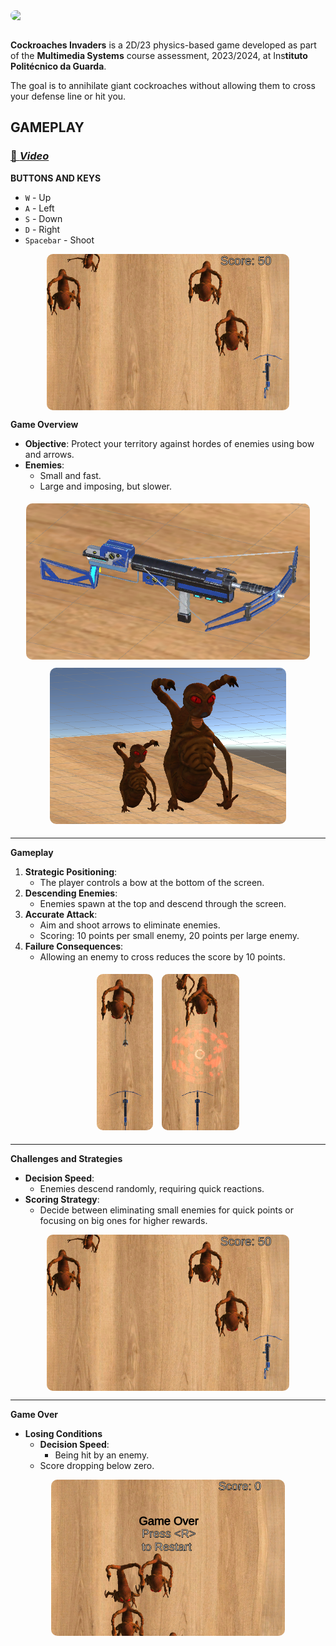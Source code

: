 <a href="https://www.canva.com/design/DAF5xopJQYo/R-YwXKsj8iaOTJ6hXm_UGw/view?utm_content=DAF5xopJQYo&utm_campaign=designshare&utm_medium=link&utm_source=editor#1">
   <img src="https://github.com/lucasoal/ipg_sm-UnityCockroachesInvaders/assets/69632369/e27e21b7-be58-43b2-b644-3499e24557fb" style="display:block; margin:auto; border-radius:10px;">
</a>

<br>

**Cockroaches Invaders** is a 2D/23 physics-based game developed as part of the **Multimedia Systems** course assessment, 2023/2024, at Ins**tituto Politécnico da Guarda**.  
 
The goal is to annihilate giant cockroaches without allowing them to cross your defense line or hit you.


## GAMEPLAY

### [🎥 *Video*](https://www.canva.com/design/DAF5xopJQYo/R-YwXKsj8iaOTJ6hXm_UGw/view?utm_content=DAF5xopJQYo&utm_campaign=designshare&utm_medium=link&utm_source=editor#10)

**BUTTONS AND KEYS**
- `W` - Up
- `A` - Left
- `S` - Down
- `D` - Right
- `Spacebar` - Shoot

<img src="game_imgs/top_view_score.png" height="250px" style="display:block; margin:auto; border-radius:10px;">

**Game Overview**
- **Objective**: Protect your territory against hordes of enemies using bow and arrows.  
- **Enemies**:  
    - Small and fast.  
    - Large and imposing, but slower.  

<div style="text-align:center;">
   <img src="game_imgs/bow.png" height="250px" style="border-radius:10px; margin:5px;"> 
   <img src="game_imgs/cockroaches_small_and_big.png" height="250px" style="border-radius:10px; margin:5px;">
</div>

<hr>

**Gameplay**
1. **Strategic Positioning**:  
   - The player controls a bow at the bottom of the screen.  
2. **Descending Enemies**:  
   - Enemies spawn at the top and descend through the screen.  
3. **Accurate Attack**:  
   - Aim and shoot arrows to eliminate enemies.  
   - Scoring: 10 points per small enemy, 20 points per large enemy.  
4. **Failure Consequences**:  
   - Allowing an enemy to cross reduces the score by 10 points.  

<div style="text-align:center;">
   <img src="game_imgs/top_view_shot.png" height="250px" style="border-radius:10px; margin:5px;"> 
   <img src="game_imgs/top_view_shot_hit.png" height="250px" style="border-radius:10px; margin:5px;">
</div>

<hr>

**Challenges and Strategies**
- **Decision Speed**:  
   - Enemies descend randomly, requiring quick reactions.  
- **Scoring Strategy**:  
   - Decide between eliminating small enemies for quick points or focusing on big ones for higher rewards.  

<img src="game_imgs/top_view_score.png" height="250px" style="display:block; margin:auto; border-radius:10px;">

<hr>

**Game Over**
- **Losing Conditions**  
  - **Decision Speed**:  
    - Being hit by an enemy.  
  - Score dropping below zero.  

<img src="game_imgs/top_view_game_over.png" height="250px" style="display:block; margin:auto; border-radius:10px;">
